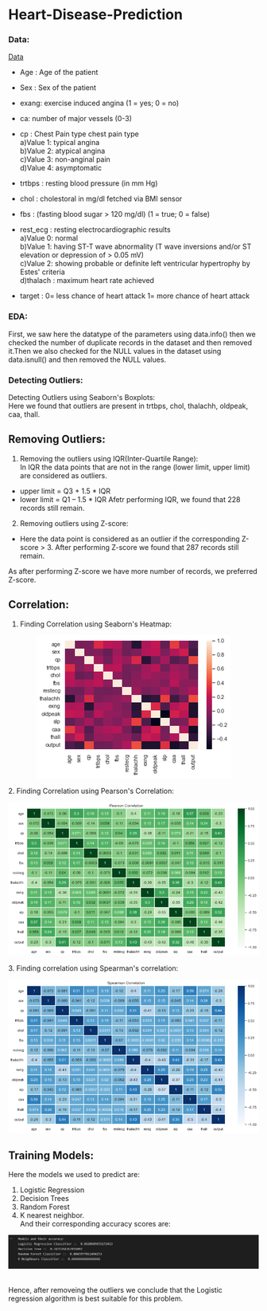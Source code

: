 # Heart-Disease-Prediction
### Data:
[Data](https://www.kaggle.com/datasets/rashikrahmanpritom/heart-attack-analysis-prediction-dataset)
- Age : Age of the patient

- Sex : Sex of the patient

- exang: exercise induced angina (1 = yes; 0 = no)

- ca: number of major vessels (0-3)

- cp : Chest Pain type chest pain type
<br>a)Value 1: typical angina
<br>b)Value 2: atypical angina
<br>c)Value 3: non-anginal pain
<br>d)Value 4: asymptomatic
- trtbps : resting blood pressure (in mm Hg)
- chol : cholestoral in mg/dl fetched via BMI sensor
- fbs : (fasting blood sugar > 120 mg/dl) (1 = true; 0 = false)
- rest_ecg : resting electrocardiographic results
<br>a)Value 0: normal
<br>b)Value 1: having ST-T wave abnormality (T wave inversions and/or ST elevation or depression of > 0.05 mV)
<br>c)Value 2: showing probable or definite left ventricular hypertrophy by Estes' criteria
<br>d)thalach : maximum heart rate achieved
- target : 0= less chance of heart attack 1= more chance of heart attack

### EDA:
<p> First, we saw here the datatype of the parameters using data.info() then we checked the number of duplicate records in the dataset and then removed it.Then
  we also checked for the NULL values in the dataset using data.isnull() and then removed the NULL values.</p>
  
### Detecting Outliers:
Detecting Outliers using Seaborn's Boxplots:
<br> Here we found that outliers are present in trtbps, chol, thalachh, oldpeak, caa, thall.

## Removing Outliers:
1. Removing the outliers using IQR(Inter-Quartile Range):
<br>In IQR the data points that are not in the range (lower limit, upper limit) are considered as outliers.
- upper limit = Q3 + 1.5 * IQR
- lower limit = Q1 – 1.5 * IQR
Afetr performing IQR, we found that 228 records still remain.

2. Removing outliers using Z-score:
- Here the data point is considered as an outlier if the corresponding Z-score > 3.
After performing Z-score we found that 287 records still remain.

As after performing Z-score we have more number of records, we preferred Z-score.

## Correlation:
1. Finding Correlation using Seaborn's Heatmap:
<p align="center">
<img src="https://github.com/prathammehta16/Heart-Disease-Prediction/blob/images/sns.png">
</p>
2. Finding Correlation using Pearson's Correlation:
<p align="center">
<img src="https://github.com/prathammehta16/Heart-Disease-Prediction/blob/images/pearson.png">
</p>
3. Finding correlation using Spearman's correlation:
<p align="center">
<img src="https://github.com/prathammehta16/Heart-Disease-Prediction/blob/images/spearman.png">
</p>

## Training Models:
Here the models we used to predict are:
1. Logistic Regression
2. Decision Trees
3. Random Forest
4. K nearest neighbor.
<br> And their corresponding accuracy scores are:
<p align="center">
<img src="https://github.com/prathammehta16/Heart-Disease-Prediction/blob/images/output.png">
</p>
<br> Hence, after removeing the outliers we conclude that the Logistic regression algorithm is best suitable for this problem.
